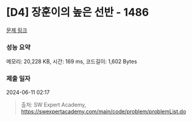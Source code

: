 # [D4] 장훈이의 높은 선반 - 1486 

[문제 링크](https://swexpertacademy.com/main/code/problem/problemDetail.do?contestProbId=AV2b7Yf6ABcBBASw) 

### 성능 요약

메모리: 20,228 KB, 시간: 169 ms, 코드길이: 1,602 Bytes

### 제출 일자

2024-06-11 02:17



> 출처: SW Expert Academy, https://swexpertacademy.com/main/code/problem/problemList.do